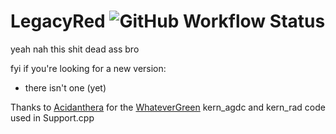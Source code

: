 # LegacyRed ![GitHub Workflow Status](https://img.shields.io/github/actions/workflow/status/NootInc/LegacyRed/main.yml?branch=master&logo=github&style=for-the-badge)

yeah nah this shit dead ass bro

fyi if you're looking for a new version:
- there isn't one (yet)

Thanks to [Acidanthera](https://github.com/acidanthera) for the [WhateverGreen](https://github.com/acidanthera/WhateverGreen) kern_agdc and kern_rad code used in Support.cpp
